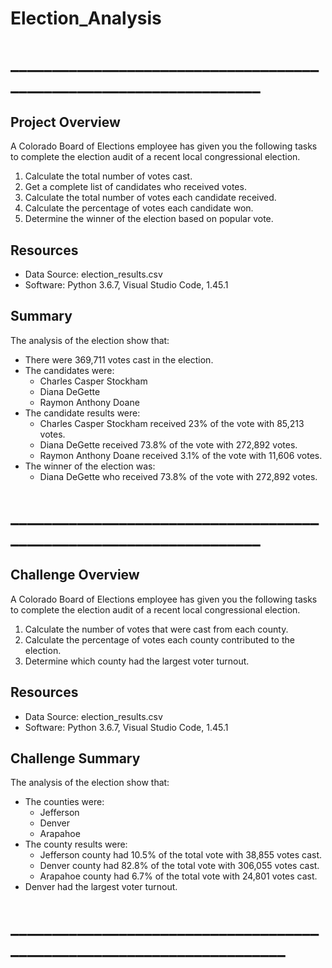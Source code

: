 # Election_Analysis
# ___________________________________________________________________ #

## Project Overview
A Colorado Board of Elections employee has given you the following tasks to complete the election audit of a recent local
congressional election.

1. Calculate the total number of votes cast.
2. Get a complete list of candidates who received votes.
3. Calculate the total number of votes each candidate received.
4. Calculate the percentage of votes each candidate won.
5. Determine the winner of the election based on popular vote.

## Resources
- Data Source: election_results.csv
- Software: Python 3.6.7, Visual Studio Code, 1.45.1

## Summary
The analysis of the election show that:
* There were 369,711 votes cast in the election.
* The candidates were:
  - Charles Casper Stockham
  - Diana DeGette
  - Raymon Anthony Doane
* The candidate results were:
  - Charles Casper Stockham received 23% of the vote with 85,213 votes.
  - Diana DeGette received 73.8% of the vote with 272,892 votes.
  - Raymon Anthony Doane received 3.1% of the vote with 11,606 votes.
* The winner of the election was:
  - Diana DeGette who received 73.8% of the vote with 272,892 votes.

# ___________________________________________________________________ #

## Challenge Overview ##
A Colorado Board of Elections employee has given you the following tasks to complete the election audit of a recent local
congressional election.
1. Calculate the number of votes that were cast from each county.
2. Calculate the percentage of votes each county contributed to the election.
3. Determine which county had the largest voter turnout.

## Resources ##
- Data Source: election_results.csv
- Software: Python 3.6.7, Visual Studio Code, 1.45.1

## Challenge Summary ##
The analysis of the election show that:
* The counties were:
  - Jefferson
  - Denver
  - Arapahoe
* The county results were:
  - Jefferson county had 10.5% of the total vote with 38,855 votes cast.
  - Denver county had 82.8% of the total vote with 306,055 votes cast.
  - Arapahoe county had 6.7% of the total vote with 24,801 votes cast.
* Denver had the largest voter turnout.

# ______________________________________________________________________ #








